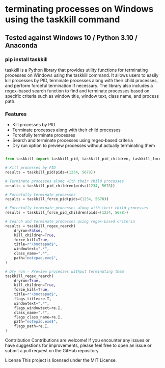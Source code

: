 # terminating processes on Windows using the taskkill command

## Tested against Windows 10 / Python 3.10 / Anaconda 

### pip install taskkill

taskkill is a Python library that provides utility functions for terminating processes on Windows using the taskkill command. It allows users to easily kill processes by PID, terminate processes along with their child processes, and perform forceful termination if necessary. The library also includes a regex-based search function to find and terminate processes based on specific criteria such as window title, window text, class name, and process path.

### Features

- Kill processes by PID
- Terminate processes along with their child processes
- Forcefully terminate processes
- Search and terminate processes using regex-based criteria
- Dry run option to preview processes without actually terminating them 



```python

from taskkill import taskkill_pid, taskkill_pid_children, taskkill_force_pid, taskkill_force_pid_children, taskkill_regex_rearch

# Kill processes by PID
results = taskkill_pid(pids=(1234, 5678))

# Terminate processes along with their child processes
results = taskkill_pid_children(pids=(1234, 5678))

# Forcefully terminate processes
results = taskkill_force_pid(pids=(1234, 5678))

# Forcefully terminate processes along with their child processes
results = taskkill_force_pid_children(pids=(1234, 5678))

# Search and terminate processes using regex-based criteria
results = taskkill_regex_rearch(
    dryrun=False,
    kill_children=True,
    force_kill=True,
    title=r"\bnotepad$",
    windowtext=".*",
    class_name=".*",
    path="notepad.exe$",
)

# Dry run - Preview processes without terminating them
taskkill_regex_rearch(
    dryrun=True,
    kill_children=True,
    force_kill=True,
    title=r"\bnotepad$",
    flags_title=re.I,
    windowtext=".*",
    flags_windowtext=re.I,
    class_name=".*",
    flags_class_name=re.I,
    path="notepad.exe$",
    flags_path=re.I,
)
```

Contribution
Contributions are welcome! If you encounter any issues or have suggestions for improvements, please feel free to open an issue or submit a pull request on the GitHub repository.

License
This project is licensed under the MIT License.